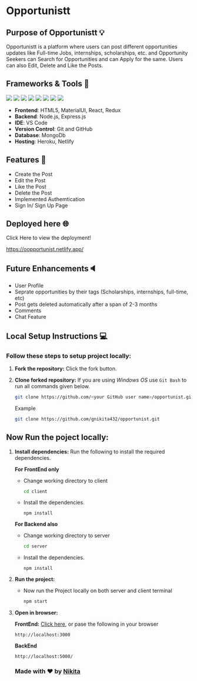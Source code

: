 # Opportunistt

## Purpose of Opportunistt 💡
Opportunistt is a platform where users can post different opportunities updates like Full-time Jobs, internships, scholarships, etc. and Opportunity Seekers can Search for Opportunities and can Apply for the same. Users can also Edit, Delete and Like the Posts.
<!-- Tired of switching apps and end up wasting time? here's Opportunistt all kind of Jobs at one place. Here you can Post Job Updates and also can Find Job updates and Apply.
The main motto of this app is to
Many of the times we have to keep watch on different sites like linkden, Discord, Telegram, some Youtube Channels for any kind of job updates and we also share them on other social media platforms. But Opportunistt is the one place where anyone can post a job, scholarship, internship, etc updates and anyone can find relevent jobs for them and Apply for the same. Work for the comunity here by posting job openings and help each other to grow. -->

## Frameworks & Tools 🧰

<img src="https://img.shields.io/badge/javascript%20-%23323330.svg?&style=for-the-badge&logo=javascript&logoColor=%23F7DF1E"/>  <img src="https://img.shields.io/badge/Material--UI-0081CB?style=for-the-badge&logo=material-ui&logoColor=white"/>  <img src ="https://img.shields.io/badge/MongoDB-%234ea94b.svg?&style=for-the-badge&logo=mongodb&logoColor=white"/>  <img src="https://img.shields.io/badge/express.js%20-%23404d59.svg?&style=for-the-badge"/>  <img src="https://img.shields.io/badge/%20React-blue?style=for-the-badge&logo=React" >  <img src="https://img.shields.io/badge/node.js%20-%2343853D.svg?&style=for-the-badge&logo=node.js&logoColor=white"/>  <img src="https://img.shields.io/badge/Netlify-00C7B7?style=for-the-badge&logo=netlify&logoColor=white"/>  <img src="https://img.shields.io/badge/heroku%20-%23430098.svg?&style=for-the-badge&logo=heroku&logoColor=white"/> 

- **Frontend**: HTML5, MaterialUI, React, Redux
- **Backend**: Node.js, Express.js
- **IDE**: VS Code
- **Version Control**: Git and GitHub
- **Database**: MongoDb
- **Hosting**: Heroku, Netlify

## Features 📖

- Create the Post
- Edit the Post
- Like the Post
- Delete the Post
- Implemented Authemtication
- Sign In/ Sign Up Page

## Deployed here 🌐
Click Here to view the deployment!

https://oopportunist.netlify.app/

## Future Enhancements🔈
- User Profile
- Seprate opportunities by their tags (Scholarships, internships, full-time, etc)
- Post gets deleted automatically after a span of 2-3 months
- Comments
- Chat Feature

## Local Setup Instructions 💻

### Follow these steps to setup project locally:
1. **Fork the repository:** Click the fork button.

2. **Clone forked repository:** If you are using *Windows OS* use `Git Bash` to run all commands given below.
    ```bash
    git clone https://github.com/<your GitHub user name>/opportunist.git
    ```
    Example
    ```bash
    git clone https://github.com/gnikita432/opportunist.git
    ```
    
## Now Run the poject locally:

1. **Install dependencies:** Run the following to install the required dependencies.
    
    **For FrontEnd only** 
    - Change working directory to client
        ```bash
        cd client
        ```
    - Install the dependencies.  
        ```node
        npm install
        ```
    **For Backend also** 
    - Change working directory to server
        ```bash
        cd server
        ```
    - Install the dependencies.  
        ```node
        npm install
        ```
2. **Run the project:** 
    - Now run the Project locally on both server and client terminal
        ```bash
        npm start
        ```
3. **Open in browser:** 

     **FrontEnd:** 
 [Click here](http://localhost:3000), or pase the following in your browser
    ```text
    http://localhost:3000
    ```
    **BackEnd**
     ```text
    http://localhost:5000/
    ```
    
    
    ### Made with ♥ by [Nikita](https://gnikita432.github.io/portfolio-website/)
    
